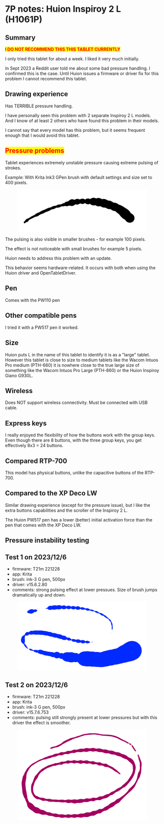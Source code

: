 # 7P notes: Huion Inspiroy 2 L (H1061P)

## **Summary**

<mark style="color:red;">**I DO NOT RECOMMEND THIS THIS TABLET CURRENTLY**</mark>

I only tried this tablet for about a week. I liked it very much initially.&#x20;

In Sept 2023 a Reddit user told me about some bad pressure handling. I confirmed this is the case. Until Huion issues a firmware or driver fix for this problem I cannot recommend this tablet. &#x20;

## **Drawing experience**

Has TERRIBLE pressure handling.

I have personally seen this problem with 2 separate Inspiroy 2 L models. And I know of at least 2 others who have found this problem in their models.

I cannot say that every model has this problem, but it seems frequent enough that I would avoid this tablet.

## <mark style="color:red;">**Pressure problems**</mark>

Tablet experiences extremely unstable pressure causing extreme pulsing of strokes.&#x20;

Example: With Krita Ink3 GPen brush with default settings and size set to 400 pixels.&#x20;

<figure><img src="../../.gitbook/assets/image (357).png" alt=""><figcaption></figcaption></figure>

The pulsing is also visible in smaller brushes - for example 100 pixels.&#x20;

The effect is not noticeable with small brushes for example 5 pixels.

Huion needs to address this problem with an update.

This behavior seems hardware-related. It occurs with both when using the Huion driver and OpenTabletDriver.

## **Pen**

Comes with the PW110 pen

## **Other compatible pens**

I tried it with a PW517 pen it worked.

## **Size**

Huion puts L in the name of this tablet to identify it is as a "large" tablet. However this tablet is close to size to medium tablets like the Wacom Intuos Pro medium (PTH-660) it is nowhere close to the true large size of something like the Wacom Intuos Pro Large (PTH-860) or the Huion Inspiroy Giano G930L.

## **Wireless**

Does NOT support wireless connectivity. Must be connected with USB cable.

## **Express keys**

I really enjoyed the flexibility of how the buttons work with the group keys. Even though there are 8 buttons, with the three group keys, you get effectively 8x3 = 24 buttons.&#x20;

## **Compared RTP-700**

This model has physical buttons, unlike the capacitive buttons of the RTP-700.&#x20;

## **Compared to the XP Deco LW**

Similar drawing experience (except for the pressure issue), but I like the extra buttons capabilities and the scroller of the Inspiroy 2 L.

The Huion PW517 pen has a lower (better) initial activation force than the pen that comes with the XP Deco LW.



## Pressure instability testing

## Test 1 on 2023/12/6

* firmware: T21m 221228
* app: Krita
* brush: ink-3 G pen, 500px
* driver: v15.6.2.80
* comments: strong pulsing effect at lower pressues. Size of brush jumps dramatically up and down.

<figure><img src="../../.gitbook/assets/image.png" alt=""><figcaption></figcaption></figure>

## Test 2 on 2023/12/6

* firmware: T21m 221228
* app: Krita
* brush: ink-3 G pen, 500px
* driver: v15.7.6.753
* comments: pulsing still strongly present at lower pressures but with this driver the effect is smoother.

<figure><img src="../../.gitbook/assets/image (1).png" alt=""><figcaption></figcaption></figure>
